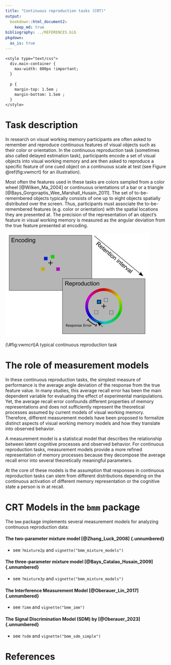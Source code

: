 ```yaml
---
title: "Continuous reproduction tasks (CRT)"
output: 
  bookdown::html_document2:
    keep_md: true
bibliography: ../REFERENCES.bib
pkgdown:
  as_is: true
---
```


```{=html}
<style type="text/css">
  div.main-container {
    max-width: 800px !important;
  }
  
  p {
    margin-top: 1.5em ;
    margin-bottom: 1.5em ;
  }
</style>
```


# Task description

In research on visual working memory participants are often asked to remember and reproduce continuous features of visual objects such as their color or orientation. In the continuous reproduction task (sometimes also called delayed estimation task), participants encode a set of visual objects into visual working memory and are then asked to reproduce a specific feature of one cued object on a continuous scale at test (see Figure \@ref(fig:vwmcrt) for an illustration). 

Most often the features used in these tasks are colors sampled from a color wheel [@Wilken_Ma_2004] or continuous orientations of a bar or a triangle [@Bays_Gorgoraptis_Wee_Marshall_Husain_2011]. The set of to-be-remembered objects typically consists of one up to eight objects spatially distributed over the screen. Thus, participants must associate the to-be-remembered features (e.g. color or orientation) with the spatial locations they are presented at. The precision of the representation of an object’s feature in visual working memory is measured as the angular deviation from the true feature presented at encoding.

<div class="figure">
<img src="vwm-crt.png" alt="A typical continuous reproduction task" width="450" />
<p class="caption">(\#fig:vwmcrt)A typical continuous reproduction task</p>
</div>

# The role of measurement models

In these continuous reproduction tasks, the simplest measure of performance is the average angle deviation of the response from the true feature value. In many studies, this average recall error has been the main dependent variable for evaluating the effect of experimental manipulations. Yet, the average recall error confounds different properties of memory representations and does not sufficiently represent the theoretical processes assumed by current models of visual working memory. Therefore, different measurement models have been proposed to formalize distinct aspects of visual working memory models and how they translate into observed behavior.

A measurement model is a statistical model that describes the relationship between latent cognitive processes and observed behavior. For continuous reproduction tasks, measurement models provide a more refined representation of memory processes because they decompose the average recall error into several theoretically meaningful parameters.

At the core of these models is the assumption that responses in continuous reproduction tasks can stem from different distributions depending on the continuous activation of different memory representation or the cognitive state a person is in at recall.

# CRT Models in the `bmm` package

The `bmm` package implements several measurement models for analyzing continuous reproduction data:

#### The two-parameter mixture model [@Zhang_Luck_2008] {.unnumbered}

  - see `?mixture2p` and `vignette("bmm_mixture_models")`

#### The three-parameter mixture model [@Bays_Catalao_Husain_2009] {.unnumbered}

  - see `?mixture3p` and `vignette("bmm_mixture_models")`
 
#### The Interference Measurement Model [@Oberauer_Lin_2017]  {.unnumbered}

  - see `?imm` and `vignette("bmm_imm")`
 
#### The Signal Discrimination Model (SDM) by [@Oberauer_2023]  {.unnumbered}

  - see `?sdm` and `vignette("bmm_sdm_simple")`
    
    
# References

